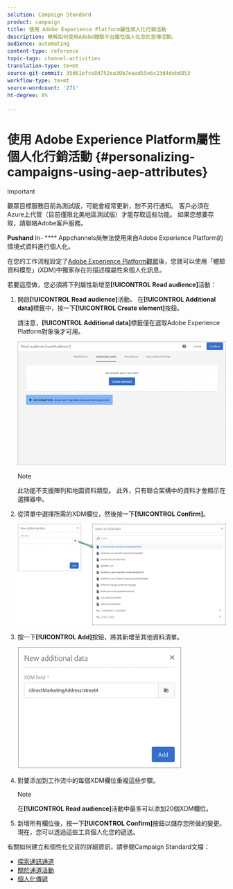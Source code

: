 ```yaml
---
solution: Campaign Standard
product: campaign
title: 使用 Adobe Experience Platform屬性個人化行銷活動
description: 瞭解如何使用Adobe體驗平台屬性個人化您的宣傳活動。
audience: automating
content-type: reference
topic-tags: channel-activities
translation-type: tm+mt
source-git-commit: 35d61efce8d752ea30b7eaad55e6c23d4debd853
workflow-type: tm+mt
source-wordcount: '271'
ht-degree: 8%

---
```



# 使用 Adobe Experience Platform屬性個人化行銷活動 {#personalizing-campaigns-using-aep-attributes}

>[!IMPORTANT]
>
>觀眾目標服務目前為測試版，可能會經常更新，恕不另行通知。 客戶必須在Azure上代管（目前僅限北美地區測試版）才能存取這些功能。 如果您想要存取，請聯絡Adobe客戶服務。
>
>**Pushand** In- **** Appchannels尚無法使用來自Adobe Experience Platform的情境式資料進行個人化。

在您的工作流程設定了[Adobe Experience Platform觀眾](../../integrating/using/aep-about-audience-destinations-service.md)後，您就可以使用「體驗資料模型」(XDM)中獨家存在的描述檔屬性來個人化訊息。

若要這麼做，您必須將下列屬性新增至&#x200B;**[!UICONTROL Read audience]**&#x200B;活動：

1. 開啟&#x200B;**[!UICONTROL Read audience]**&#x200B;活動。 在&#x200B;**[!UICONTROL Additional data]**&#x200B;標籤中，按一下&#x200B;**[!UICONTROL Create element]**&#x200B;按鈕。

   請注意，**[!UICONTROL Additional data]**&#x200B;標籤僅在選取Adobe Experience Platform對象後才可用。

   ![](assets/aep_wkf_readaudience_attributes.png)

   >[!NOTE]
   >
   >此功能不支援陣列和地圖資料類型。 此外，只有聯合架構中的資料才會顯示在選擇器中。

1. 從清單中選擇所需的XDM欄位，然後按一下&#x200B;**[!UICONTROL Confirm]**。

   ![](assets/aep_wkf_readaudience_perso1.png)

1. 按一下&#x200B;**[!UICONTROL Add]**&#x200B;按鈕，將其新增至其他資料清單。

   ![](assets/aep_wkf_readaudience_perso3.png)

1. 對要添加到工作流中的每個XDM欄位重複這些步驟。

   >[!NOTE]
   >
   >在&#x200B;**[!UICONTROL Read audience]**&#x200B;活動中最多可以添加20個XDM欄位。

1. 新增所有欄位後，按一下&#x200B;**[!UICONTROL Confirm]**&#x200B;按鈕以儲存您所做的變更。 現在，您可以透過這些工具個人化您的遞送。

有關如何建立和個性化交貨的詳細資訊，請參閱Campaign Standard文檔：

* [探索通訊通道](../../channels/using/get-started-communication-channels.md)
* [關於通道活動](../../automating/using/about-channel-activities.md)
* [個人化傳遞](../../designing/using/personalization.md)
